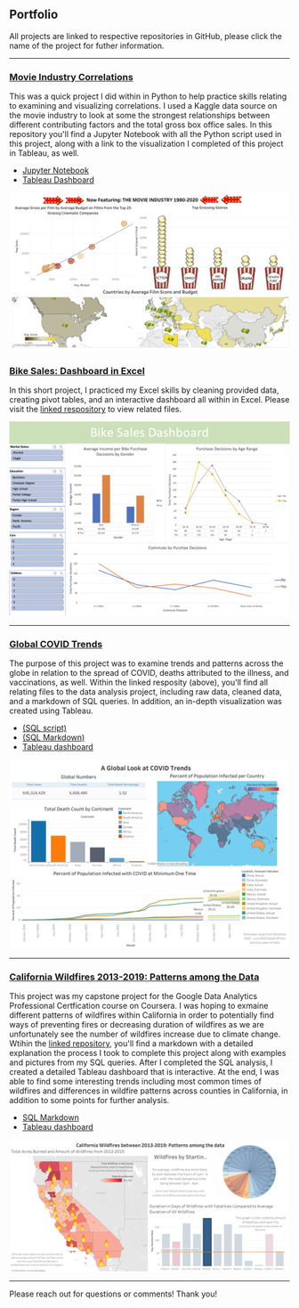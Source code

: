 ## Portfolio

All projects are linked to respective repositories in GitHub, please click the name of the project for futher information. 

---

### [Movie Industry Correlations](https://github.com/meschle/Movie-Correlations)

This was a quick project I did within in Python to help practice skills relating to examining and visualizing correlations. I used a Kaggle data source on the movie industry to look at some the strongest relationships between different contributing factors and the total gross box office sales. In this repository you'll find a Jupyter Notebook with all the Python script used in this project, along with a link to the visualization I completed of this project in Tableau, as well. 

- [Jupyter Notebook](https://github.com/meschle/Movie-Correlations/blob/main/Movie%20Industry%20Correlations%20Project.ipynb)
- [Tableau Dashboard](https://public.tableau.com/app/profile/megan.schlebecker/viz/MovieIndustry_16735452707840/Dashboard1)

<img src="images/Movie Dash.png?raw=true"/>

### [Bike Sales: Dashboard in Excel](https://github.com/meschle/Bike-Sales-Excel-)

In this short project, I practiced my Excel skills by cleaning provided data, creating pivot tables, and an interactive dashboard all within in Excel. Please visit the [linked respository](https://github.com/meschle/Bike-Sales-Excel-) to view related files. 

<img src="images/Bike_Sales_Dashboard_SG.png?raw=true"/>

---

### [Global COVID Trends](https://github.com/meschle/COVID_Trends)


The purpose of this project was to examine trends and patterns across the globe in relation to the spread of COVID, deaths attributed to the illness, and vaccinations, as well. Within the linked resposity (above), you'll find all relating files to the data analysis project, including raw data, cleaned data, and a markdown of SQL queries. In addition, an in-depth visualization was created using Tableau. 
- [(SQL script)](COVID_Project.sql)
- [(SQL Markdown)](https://github.com/meschle/COVID_Trends/blob/9b9eba6891c1a5fe930b0243790eb822edeff856/COVID-markdown.md) 
- [Tableau dashboard](https://public.tableau.com/app/profile/megan.schlebecker/viz/GlobalCOVIDTrendsJan20-Nov22/GlobalCOVIDTrends)

<img src="images/Tab.COVID.dashboard.png?raw=true"/>

---

### [California Wildfires 2013-2019: Patterns among the Data](https://github.com/meschle/cal-wildfires-2013-2019)

This project was my capstone project for the Google Data Analytics Professional Certfication course on Coursera. I was hoping to exmaine different patterns of wildfires within California in order to potentially find ways of preventing fires or decreasing duration of wildfires as we are unfortunately see the number of wildfires increase due to climate change. Wtihin the [linked repository](https://github.com/meschle/cal-wildfires-2013-2019), you'll find a markdown with a detailed explanation the process I took to complete this project along with examples and pictures from my SQL queries. After I completed the SQL analysis, I created a detailed Tableau dashboard that is interactive. At the end, I was able to find some interesting trends including most common times of wildfires and differences in wildfire patterns across counties in California, in addition to some points for further analysis. 

- [SQL Markdown](CaliforniaWildfiresProject.md)
- [Tableau dashboard](https://public.tableau.com/views/ProjectWildfire/CaliforniaWildfiresbetween2013-2019Patternsamongthedata?:language=en-US&:display_count=n&:origin=viz_share_link)

<img src="images/California Wildfires between 2013-2019_ Patterns among the data.png?raw=true"/>


---

Please reach out for questions or comments! Thank you! 



